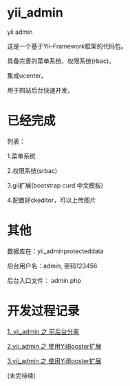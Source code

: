 yii_admin
=========

yii admin

这是一个基于Yii-Framework框架的代码包。

具备完善的菜单系统、权限系统(rbac)。

集成ucenter。

用于网站后台快速开发。

已经完成
=========
列表：

1.菜单系统 

2.权限系统(srbac)

3.gii扩展(bootstrap curd 中文模板)

4.配置好ckeditor，可以上传图片

其他
========
数据库在：yii_adminprotecteddata

后台用户名：admin, 密码123456

后台入口文件： admin.php

开发过程记录
=========
[1. yii_admin 之 前后台分离](http://123oop.com/?p=27)

[2.yii_admin 之 使用YiiBooster扩展](http://123oop.com/?p=28)

[3.yii_admin 之 使用YiiBooster扩展](http://123oop.com/?p=29)

(未完待续)


